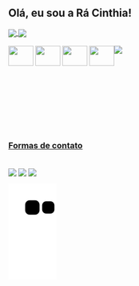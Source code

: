 ## Olá, eu sou a Rá Cinthia!


<div>
  <a href="https://github.com/racinthia">
  <img height="180em" align="center" src="https://github-readme-stats.vercel.app/api?username=racinthia&show_icons=true&theme=transparent&include_all_commits=true&count_private=true&border_color=ffb6c1&icon_color=ffb6c1&title_color=add8e6&text_color=EEF8FF" />
  <img height="180em" align="center" src="https://github-readme-stats.vercel.app/api/top-langs/?username=racinthia&layout=donut&langs_count=168&theme=transparent&border_color=ffb6c1&title_color=add8e6&text_color=EEF8FF" />
</div>
<div style="display: inline-block">
  <br>

  <img height="40px" width="50px" src="https://cdn.jsdelivr.net/gh/devicons/devicon@latest/icons/html5/html5-original.svg" />
  <img height="40px" width="50px" src="https://cdn.jsdelivr.net/gh/devicons/devicon@latest/icons/css3/css3-original.svg" />
  <img height="40px" width="50px" src="https://cdn.jsdelivr.net/gh/devicons/devicon@latest/icons/javascript/javascript-original.svg" />
  <img height="40px" width="50px" src="https://cdn.jsdelivr.net/gh/devicons/devicon@latest/icons/java/java-original.svg" />
  <img height="150px" align="right" src="https://github.com/RaCinthia/RaCinthia/assets/144265210/549d5d6a-2c81-439f-af34-5dcf8ccd2d28" />
</div>

#
### Formas de contato
<br>
<div>
  <a href="https://www.instagram.com/ado_ra_vel/" /><img align="center" src="https://img.shields.io/badge/Instagram-E4405F?style=for-the-badge&logo=instagram&logoColor=white" /></a>
  <a href="https://www.linkedin.com/in/radrígyla-fonseca-a08050300/" /><img align="center" src="https://img.shields.io/badge/LinkedIn-0077B5?style=for-the-badge&logo=linkedin&logoColor=white" /></a>
  <a href="mailto:radrigylafonseca@gmail.com"><img align="center" src="https://img.shields.io/badge/Gmail-D14836?style=for-the-badge&logo=gmail&logoColor=white" /></a>
</div>

![snake gif](https://github.com/racinthia/racinthia/blob/output/github-contribution-grid-snake.svg)
